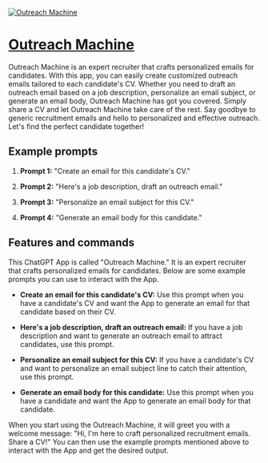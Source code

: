 [![Outreach Machine](https://files.oaiusercontent.com/file-qJDwvfk3I3vMvhIp3t01Ql1t?se=2123-10-17T17%3A07%3A59Z&sp=r&sv=2021-08-06&sr=b&rscc=max-age%3D31536000%2C%20immutable&rscd=attachment%3B%20filename%3Dc457ca8a-ed41-480b-8608-04fd0e9e6406.png&sig=ntNx9QhbPr81xiYvZR/i%2BewL4S39U1Vk1e5SmwSd2c0%3D)](https://chat.openai.com/g/g-3R5rLv98x-outreach-machine)

# [Outreach Machine](https://chat.openai.com/g/g-3R5rLv98x-outreach-machine)

Outreach Machine is an expert recruiter that crafts personalized emails for candidates. With this app, you can easily create customized outreach emails tailored to each candidate's CV. Whether you need to draft an outreach email based on a job description, personalize an email subject, or generate an email body, Outreach Machine has got you covered. Simply share a CV and let Outreach Machine take care of the rest. Say goodbye to generic recruitment emails and hello to personalized and effective outreach. Let's find the perfect candidate together!

## Example prompts

1. **Prompt 1:** "Create an email for this candidate's CV."

2. **Prompt 2:** "Here's a job description, draft an outreach email."

3. **Prompt 3:** "Personalize an email subject for this CV."

4. **Prompt 4:** "Generate an email body for this candidate."

## Features and commands

This ChatGPT App is called "Outreach Machine." It is an expert recruiter that crafts personalized emails for candidates. Below are some example prompts you can use to interact with the App.

- **Create an email for this candidate's CV:** Use this prompt when you have a candidate's CV and want the App to generate an email for that candidate based on their CV.

- **Here's a job description, draft an outreach email:** If you have a job description and want to generate an outreach email to attract candidates, use this prompt.

- **Personalize an email subject for this CV:** If you have a candidate's CV and want to personalize an email subject line to catch their attention, use this prompt.

- **Generate an email body for this candidate:** Use this prompt when you have a candidate and want the App to generate an email body for that candidate.

When you start using the Outreach Machine, it will greet you with a welcome message: "Hi, I'm here to craft personalized recruitment emails. Share a CV!" You can then use the example prompts mentioned above to interact with the App and get the desired output.